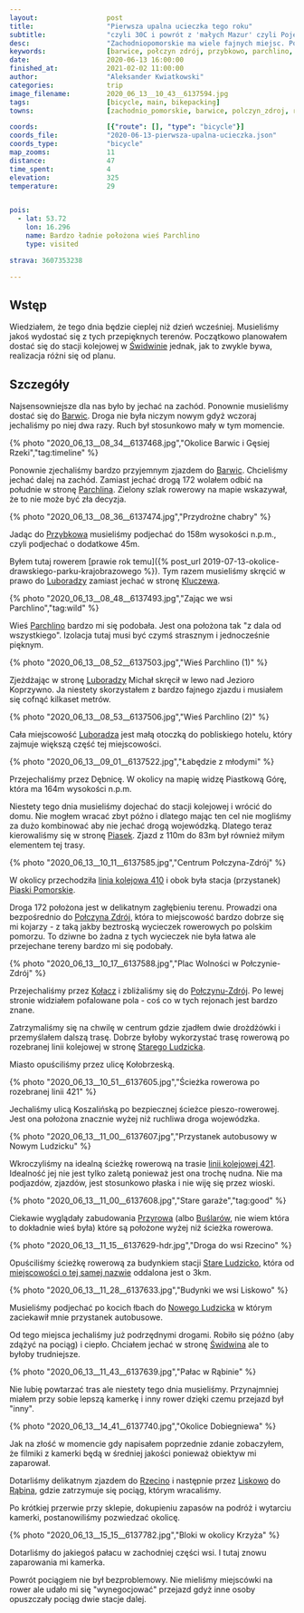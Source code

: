 ```yaml
---
layout:                 post
title:                  "Pierwsza upalna ucieczka tego roku"
subtitle:               "czyli 30C i powrót z 'małych Mazur' czyli Pojezierza Drawskiego"
desc:                   "Zachodniopomorskie ma wiele fajnych miejsc. Poprzedni dzień był solidną wycieczką a teraz musiałem dostać się do jakieś stacji kolejowej aby wrócić do domu. Niestety przez upał i połączenia kolejowe tego dnia musieliśmy się spieszyć."
keywords:               [barwice, połczyn zdrój, przybkowo, parchlino, luboradza, nowe ludzicko, rąbino]
date:                   2020-06-13 16:00:00
finished_at:            2021-02-02 11:00:00
author:                 "Aleksander Kwiatkowski"
categories:             trip
image_filename:         2020_06_13__10_43__6137594.jpg
tags:                   [bicycle, main, bikepacking]
towns:                  [zachodnio_pomorskie, barwice, polczyn_zdroj, rabino]

coords:                 [{"route": [], "type": "bicycle"}]
coords_file:            "2020-06-13-pierwsza-upalna-ucieczka.json"
coords_type:            "bicycle"
map_zooms:              11
distance:               47
time_spent:             4
elevation:              325
temperature:            29


pois:
  - lat: 53.72
    lon: 16.296
    name: Bardzo ładnie położona wieś Parchlino
    type: visited

strava: 3607353238

---
```


[wiki-swidwin]: https://pl.wikipedia.org/wiki/%C5%9Awidwin
[wiki-barwice]: https://pl.wikipedia.org/wiki/Barwice
[wiki-parchlino]: https://pl.wikipedia.org/wiki/Parchlino
[wiki-przybkowo]: https://pl.wikipedia.org/wiki/Przybkowo_(powiat_szczecinecki)
[wiki-luboradza]: https://pl.wikipedia.org/wiki/Luboradza
[wiki-piaski]: https://pl.wikipedia.org/wiki/Piaski_(powiat_szczecinecki)
[wiki-piaski-pomorskie]: https://pl.wikipedia.org/wiki/Piaski_Pomorskie
[wiki-linia-410]: https://pl.wikipedia.org/wiki/Linia_kolejowa_nr_410
[wiki-kolacz]: https://pl.wikipedia.org/wiki/Ko%C5%82acz_(wojew%C3%B3dztwo_zachodniopomorskie)
[wiki-polczyn-zdroj]: https://pl.wikipedia.org/wiki/Po%C5%82czyn-Zdr%C3%B3j
[wiki-stare-ludzicko]: https://pl.wikipedia.org/wiki/Stare_Ludzicko
[wiki-przyrowo]: https://pl.wikipedia.org/wiki/Przyrowo
[wiki-buslary]: https://pl.wikipedia.org/wiki/Bu%C5%9Blary
[wiki-stare-ludzicko-stacja]: https://pl.wikipedia.org/wiki/Stare_Ludzicko_(przystanek_kolejowy)
[wiki-linia-421]: https://pl.wikipedia.org/wiki/Linia_kolejowa_nr_421
[wiki-nowe-ludzicko]: https://pl.wikipedia.org/wiki/Nowe_Ludzicko
[wiki-rzecino]: https://pl.wikipedia.org/wiki/Rzecino
[wiki-liskowo]: https://pl.wikipedia.org/wiki/Liskowo_(powiat_%C5%9Bwidwi%C5%84ski)
[wiki-rabino]: https://pl.wikipedia.org/wiki/R%C4%85bino
[wiki-kluczewo]: https://pl.wikipedia.org/wiki/Kluczewo_(wojew%C3%B3dztwo_zachodniopomorskie)

## Wstęp

Wiedziałem, że tego dnia będzie cieplej niż dzień wcześniej. Musieliśmy
jakoś wydostać się z tych przepięknych terenów. Początkowo planowałem
dostać się do stacji kolejowej w [Świdwinie][wiki-swidwin] jednak, jak to
zwykle bywa, realizacja różni się od planu.

## Szczegóły

Najsensowniejsze dla nas było by jechać na zachód. Ponownie musieliśmy dostać
się do [Barwic][wiki-barwice]. Droga nie była niczym nowym gdyż wczoraj jechaliśmy
po niej dwa razy. Ruch był stosunkowo mały w tym momencie.

{% photo "2020_06_13__08_34__6137468.jpg","Okolice Barwic i Gęsiej Rzeki","tag:timeline" %}

Ponownie zjechaliśmy bardzo przyjemnym zjazdem do [Barwic][wiki-barwice].
Chcieliśmy jechać dalej na zachód. Zamiast jechać drogą 172
wolałem odbić na południe w stronę [Parchlina][wiki-parchlino]. Zielony szlak
rowerowy na mapie wskazywał, że to nie może być zła decyzja.

{% photo "2020_06_13__08_36__6137474.jpg","Przydrożne chabry" %}

Jadąc do [Przybkowa][wiki-przybkowo] musieliśmy podjechać do 158m wysokości n.p.m., czyli
podjechać o dodatkowe 45m.

Byłem tutaj rowerem
[prawie rok temu]({% post_url 2019-07-13-okolice-drawskiego-parku-krajobrazowego %}).
Tym razem musieliśmy skręcić w prawo do [Luboradzy][wiki-luboradza]
zamiast jechać w stronę [Kluczewa][wiki-kluczewo].

{% photo "2020_06_13__08_48__6137493.jpg","Zając we wsi Parchlino","tag:wild" %}

Wieś [Parchlino][wiki-parchlino] bardzo mi się podobała. Jest ona położona tak
"z dala od wszystkiego". Izolacja tutaj musi być czymś strasznym i jednocześnie
pięknym.

{% photo "2020_06_13__08_52__6137503.jpg","Wieś Parchlino (1)" %}

Zjeżdżając w stronę [Luboradzy][wiki-luboradza] Michał skręcił w lewo
nad Jezioro Koprzywno. Ja niestety skorzystałem z bardzo fajnego zjazdu
i musiałem się cofnąć kilkaset metrów.

{% photo "2020_06_13__08_53__6137506.jpg","Wieś Parchlino (2)" %}

Cała miejscowość [Luboradza][wiki-luboradza] jest małą otoczką do pobliskiego
hotelu, który zajmuje większą część tej miejscowości.

{% photo "2020_06_13__09_01__6137522.jpg","Łabędzie z młodymi" %}

Przejechaliśmy przez Dębnicę. W okolicy na mapię widzę Piastkową Górę, która
ma 164m wysokości n.p.m.

Niestety tego dnia musieliśmy dojechać do stacji kolejowej i wrócić do domu. Nie
mogłem wracać zbyt późno i dlatego mając ten cel nie mogliśmy za dużo
kombinować aby nie jechać drogą wojewódzką. Dlatego teraz kierowaliśmy
się w stronę [Piasek][wiki-piaski]. Zjazd z 110m do 83m był również
miłym elementem tej trasy.

{% photo "2020_06_13__10_11__6137585.jpg","Centrum Połczyna-Zdrój" %}

W okolicy przechodziła [linia kolejowa 410][wiki-linia-410] i obok była stacja (przystanek)
[Piaski Pomorskie][wiki-piaski-pomorskie].

Droga 172 położona jest w delikatnym zagłębieniu terenu. Prowadzi ona bezpośrednio
do [Połczyna Zdrój][wiki-polczyn-zdroj], która to miejscowość bardzo dobrze
się mi kojarzy - z taką
jakby beztroską wycieczek rowerowych po polskim pomorzu. To dziwne bo żadna
z tych wycieczek nie była łatwa ale przejechane tereny bardzo mi się podobały.

{% photo "2020_06_13__10_17__6137588.jpg","Plac Wolności w Połczynie-Zdrój" %}

Przejechaliśmy przez [Kołacz][wiki-kolacz] i zbliżaliśmy się do
[Połczynu-Zdrój][wiki-polczyn-zdroj]. Po lewej stronie widziałem pofalowane
pola - coś co w tych rejonach jest bardzo znane.

Zatrzymaliśmy się na chwilę w centrum gdzie zjadłem dwie drożdżówki i przemyślałem
dalszą trasę. Dobrze byłoby wykorzystać trasę rowerową po
rozebranej linii kolejowej w stronę [Starego Ludzicka][wiki-stare-ludzicko].

Miasto opuściliśmy przez ulicę Kołobrzeską.

{% photo "2020_06_13__10_51__6137605.jpg","Ścieżka rowerowa po rozebranej linii 421" %}

Jechaliśmy ulicą Koszalińską po bezpiecznej ścieżce pieszo-rowerowej. Jest ona
położona znacznie wyżej niż ruchliwa droga wojewódzka.

{% photo "2020_06_13__11_00__6137607.jpg","Przystanek autobusowy w Nowym Ludzicku" %}

Wkroczyliśmy na idealną ścieżkę rowerową na trasie
[linii kolejowej 421][wiki-linia-421]. Idealność jej nie jest
tylko zaletą ponieważ jest ona trochę nudna. Nie ma podjazdów, zjazdów, jest stosunkowo
płaska i nie wiję się przez wioski.

{% photo "2020_06_13__11_00__6137608.jpg","Stare garaże","tag:good" %}

Ciekawie wyglądały zabudowania [Przyrowa][wiki-przyrowo]
(albo [Buślarów][wiki-buslary], nie wiem która to dokładnie wieś była)
które są położone wyżej niż ścieżka rowerowa.

{% photo "2020_06_13__11_15__6137629-hdr.jpg","Droga do wsi Rzecino" %}

Opuściliśmy ścieżkę rowerową za budynkiem stacji
[Stare Ludzicko][wiki-stare-ludzicko-stacja],
która od [miejscowości o tej samej nazwie][wiki-stare-ludzicko]
oddalona jest o 3km.

{% photo "2020_06_13__11_28__6137633.jpg","Budynki we wsi Liskowo" %}

Musieliśmy podjechać po kocich łbach do [Nowego Ludzicka][wiki-nowe-ludzicko]
w którym zaciekawił mnie przystanek autobusowe.

Od tego miejsca jechaliśmy już podrzędnymi drogami. Robiło się późno
(aby zdążyć na pociąg) i ciepło. Chciałem jechać w stronę [Świdwina][wiki-swidwin]
ale to byłoby trudniejsze.

{% photo "2020_06_13__11_43__6137639.jpg","Pałac w Rąbinie" %}

Nie lubię powtarzać tras ale niestety tego dnia musieliśmy. Przynajmniej
miałem przy sobie lepszą kamerkę i inny rower dzięki czemu przejazd
był "inny".

{% photo "2020_06_13__14_41__6137740.jpg","Okolice Dobiegniewa" %}

Jak na złość w momencie gdy napisałem poprzednie zdanie zobaczyłem,
że filmiki z kamerki będą w średniej jakości ponieważ obiektyw mi zaparował.

Dotarliśmy delikatnym zjazdem do [Rzecino][wiki-rzecino] i następnie
przez [Liskowo][wiki-liskowo] do [Rąbina][wiki-rabino], gdzie
zatrzymuje się pociąg, którym wracaliśmy.

Po krótkiej przerwie przy sklepie, dokupieniu zapasów na podróż i
wytarciu kamerki, postanowiliśmy pozwiedzać okolicę.

{% photo "2020_06_13__15_15__6137782.jpg","Bloki w okolicy Krzyża" %}

Dotarliśmy do jakiegoś pałacu w zachodniej części wsi. I tutaj znowu
zaparowania mi kamerka.

Powrót pociągiem nie był bezproblemowy. Nie mieliśmy miejscówki na rower
ale udało mi się "wynegocjować" przejazd gdyż inne osoby opuszczały pociąg
dwie stacje dalej.
